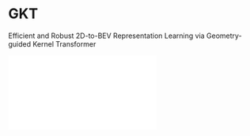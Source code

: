 # GKT
Efficient and Robust 2D-to-BEV Representation Learning via Geometry-guided Kernel Transformer



![Framework](./GKT-main.pdf)
